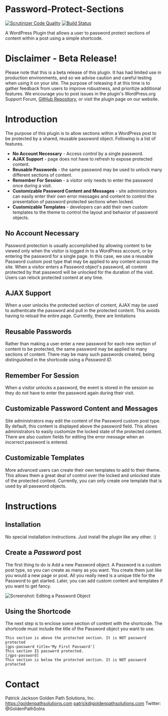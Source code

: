 Password-Protect-Sections
=========================

[![Scrutinizer Code Quality](https://scrutinizer-ci.com/g/goldenpathsolutions/Password-Protect-Sections/badges/quality-score.png?b=develop)](https://scrutinizer-ci.com/g/goldenpathsolutions/Password-Protect-Sections/?branch=develop)
[![Build Status](https://scrutinizer-ci.com/g/goldenpathsolutions/Password-Protect-Sections/badges/build.png?b=develop)](https://scrutinizer-ci.com/g/goldenpathsolutions/Password-Protect-Sections/build-status/develop)

A WordPress Plugin that allows a user to password protect sections of content within a post using a simple shortcode.

# Disclaimer - Beta Release!

Please note that this is a beta release of this plugin.  It has had limited use in production environments, and so we advise caution and careful testing when using it on your site.  The purpose of releasing it at this time is to gather feedback from users to improve robustness, and prioritize additional features. We encourage you to post issues in the plugin's WordPress.org Support Forum, [GitHub Repository](https://github.com/goldenpathsolutions/Password-Protect-Sections), or visit the plugin page on our website.

# Introduction

The purpose of this plugin is to allow sections within a WordPress post to be protected by a shared, reusable password object.  Following is a list of features.

* __No Account Necessary__ - Access control by a single password.
* __AJAX Support__ - page does not have to refresh to expose protected content.
* __Reusable Passwords__ - the same password may be used to unlock many different sections of content.
* __Remember For Session__ - a visitor only needs to enter the password once during a visit.
* __Customizable Password Content and Messages__ - site administrators can easily enter their own error messages and content to control the presentation of password protected sections when locked.
* __Customizable Templates__ - developers can add their own custom templates to the theme to control the layout and behavior of password objects.


## No Account Necessary
Password protection is usually accomplished by allowing content to be viewed only when the visitor is logged in to a WordPress account, or by entering the password for a single page.  In this case, we use a reusable Password custom post type that may be applied to any content across the site.  When a visitor enters a Password object's password, all content protected by that password will be unlocked for the duration of the visit.  Users can relock protected content at any time.

## AJAX Support
When a user unlocks the protected section of content, AJAX may be used to authenticate the password and pull in the protected content.  This avoids having to reload the entire page.  Currently, there are limitations

## Reusable Passwords
Rather than making a user enter a new password for each new section of content to be protected, the same password may be applied to many sections of content.  There may be many such passwords created, being distinguished in the shortcode using a _Password ID_.

## Remember For Session
When a visitor unlocks a password, the event is stored in the session so they do not have to enter the password again during their visit.

## Customizable Password Content and Messages
Site administrators may edit the content of the Password custom post type.  By default, this content is displayed above the password field.  This allows administrators to easily customize the locked state of the protected content.  There are also custom fields for editing the error message when an incorrect password is entered.

## Customizable Templates
More advanced users can create their own templates to add to their theme.  This allows them a great deal of control over the locked and unlocked state of the protected content.  Currently, you can only create one template that is used by all password objects.

# Instructions

## Installation
No special installation instructions.  Just install the plugin like any other. :)

## Create a _Password_ post
The first thing to do is Add a new Password object.  A Password is a custom post type, so you can create as many as you want.  You create them just like you would a new page or post.  All you really need is a unique title for the Password to get started. Later, you can add custom content and templates if you want to get fancy.

![Screenshot: Editing a Password Object](http://www.goldenpathsolutions.com/live/wp-content/uploads/2015/08/Screenshot-2015-08-25-07.49.17.png)

## Using the Shortcode
The next step is to enclose some section of content with the shortcode.  The shortcode must include the title of the Password object you want to use.

    This section is above the protected section. It is NOT password protected
    [gps-password title='My First Password']
    This section IS password protected.
    [/gps-password]
    This section is below the protected section. It is NOT password protected



# Contact
Patrick Jackson
Golden Path Solutions, Inc.
https://goldenpathsolutions.com
patrick@goldenpathsolutions.com
Twitter: @GoldenPathSolns